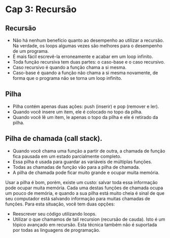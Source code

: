 # Cap 3: Recursão

## Recursão

- Não há nenhum benefício quanto ao desempenho ao utilizar a recursão. Na verdade, os loops algumas vezes são melhores para o desempenho de um programa.
- É mais fácil escrevê-la erroneamente e acabar em um loop infinito.
- Toda função recursiva tem duas partes: o caso-base e o caso recursivo.
- Caso recursivo é quando a função chama a si mesma.
- Caso-base é quando a função não chama a si mesma novamente, de forma que o programa não se torna um loop infinito.

## Pilha

- Pilha contém apenas duas ações: push (inserir) e pop (remover e ler).
- Quando você insere um item, ele é colocado no topo da pilha.
- Quando você lê um item, le apenas o topo da pilha e ele é retirado da pilha.

## Pilha de chamada (call stack).

- Quando você chama uma função a partir de outra, a chamada de função fica pausada em um estado parcialmente completo.
- Essa pilha é usada para guardar as variáveis de múltiplas funções.
- Todas as chamadas de função vão para a pilha de chamada.
- A pilha de chamada pode ficar muito grande e ocupar muita memória.

Usar a pilha é bom, porém, existe um custo: salvar toda essa informação pode ocupar muita memória. Cada uma destas funções de chamada ocupa um pouco de memória, e quando a sua pilha está muito cheia é sinal de que seu computador está salvando informação para muitas chamadas de funções. Para esta situação, você tem duas opções:

- Reescrever seu código utilizando loops.
- Utilizar o que chamamos de tail recursion (recursão de cauda). Isto é um tópico avançado em recursão. Esta técnica também não é suportada por todas as linguagens de programação.